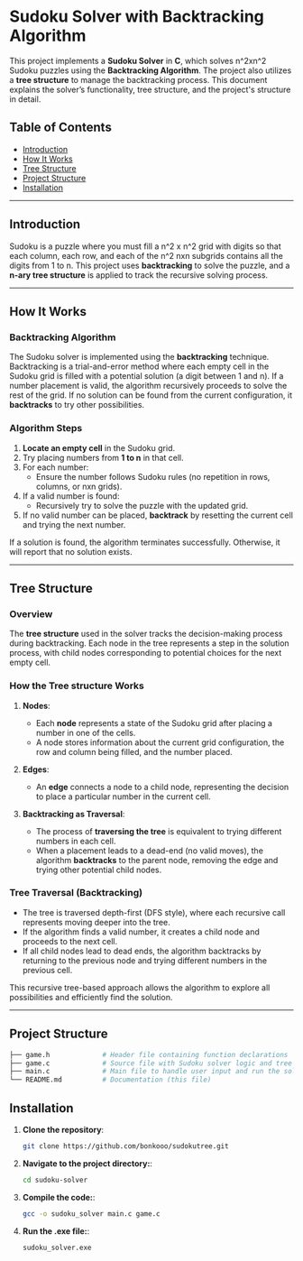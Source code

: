 # Sudoku Solver with Backtracking Algorithm

This project implements a **Sudoku Solver** in **C**, which solves n^2xn^2 Sudoku puzzles using the **Backtracking Algorithm**. The project also utilizes a **tree structure** to manage the backtracking process. This document explains the solver’s functionality, tree structure, and the project's structure in detail.

## Table of Contents

- [Introduction](#introduction)
- [How It Works](#how-it-works)
- [Tree Structure](#tree-structure)
- [Project Structure](#project-structure)
- [Installation](#installation)

---

## Introduction

Sudoku is a puzzle where you must fill a n^2 x n^2 grid with digits so that each column, each row, and each of the n^2 nxn subgrids contains all the digits from 1 to n. This project uses **backtracking** to solve the puzzle, and a **n-ary tree structure** is applied to track the recursive solving process.

---

## How It Works

### Backtracking Algorithm

The Sudoku solver is implemented using the **backtracking** technique. Backtracking is a trial-and-error method where each empty cell in the Sudoku grid is filled with a potential solution (a digit between 1 and n). If a number placement is valid, the algorithm recursively proceeds to solve the rest of the grid. If no solution can be found from the current configuration, it **backtracks** to try other possibilities.

### Algorithm Steps

1. **Locate an empty cell** in the Sudoku grid.
2. Try placing numbers from **1 to n** in that cell.
3. For each number:
   - Ensure the number follows Sudoku rules (no repetition in rows, columns, or nxn grids).
4. If a valid number is found:
   - Recursively try to solve the puzzle with the updated grid.
5. If no valid number can be placed, **backtrack** by resetting the current cell and trying the next number.

If a solution is found, the algorithm terminates successfully. Otherwise, it will report that no solution exists.

---

## Tree Structure

### Overview

The **tree structure** used in the solver tracks the decision-making process during backtracking. Each node in the tree represents a step in the solution process, with child nodes corresponding to potential choices for the next empty cell.

### How the Tree structure Works

1. **Nodes**:
   - Each **node** represents a state of the Sudoku grid after placing a number in one of the cells.
   - A node stores information about the current grid configuration, the row and column being filled, and the number placed.

2. **Edges**:
   - An **edge** connects a node to a child node, representing the decision to place a particular number in the current cell.

3. **Backtracking as Traversal**:
   - The process of **traversing the tree** is equivalent to trying different numbers in each cell.
   - When a placement leads to a dead-end (no valid moves), the algorithm **backtracks** to the parent node, removing the edge and trying other potential child nodes.

### Tree Traversal (Backtracking)

- The tree is traversed depth-first (DFS style), where each recursive call represents moving deeper into the tree.
- If the algorithm finds a valid number, it creates a child node and proceeds to the next cell.
- If all child nodes lead to dead ends, the algorithm backtracks by returning to the previous node and trying different numbers in the previous cell.
  
This recursive tree-based approach allows the algorithm to explore all possibilities and efficiently find the solution.

---

## Project Structure

```bash
├── game.h             # Header file containing function declarations
├── game.c             # Source file with Sudoku solver logic and tree functions
├── main.c             # Main file to handle user input and run the solver
└── README.md          # Documentation (this file)
```

## Installation
1. **Clone the repository**:
   ```bash
   git clone https://github.com/bonkooo/sudokutree.git
   ```
2. **Navigate to the project directory:**:
   ```bash
   cd sudoku-solver
   ```
3. **Compile the code:**:
   ```bash
   gcc -o sudoku_solver main.c game.c
   ```
4. **Run the .exe file:**:
   ```bash
   sudoku_solver.exe
   ```

   
